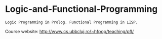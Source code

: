 # Logic-and-Functional-Programming
    Logic Programming in Prolog. Functional Programming in LISP.
Course website: http://www.cs.ubbcluj.ro/~hfpop/teaching/pfl/
